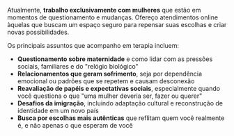 Atualmente, **trabalho exclusivamente com mulheres** que estão em momentos de questionamento e mudanças. Ofereço atendimentos online àquelas que buscam um espaço seguro para repensar suas escolhas e criar novas possibilidades.

Os principais assuntos que acompanho em terapia incluem:

- **Questionamento sobre maternidade** e como lidar com as pressões sociais, familiares e do "relógio biológico"
- **Relacionamentos que geram sofrimento**, seja por dependência emocional ou padrões que se repetem e causam desconexão
- **Reavaliação de papéis e expectativas sociais**, especialmente quando você questiona o que "uma mulher deveria ser, fazer ou querer"
- **Desafios da imigração**, incluindo adaptação cultural e reconstrução de identidade em um novo país
- **Busca por escolhas mais autênticas** que reflitam quem você realmente é, e não apenas o que esperam de você
